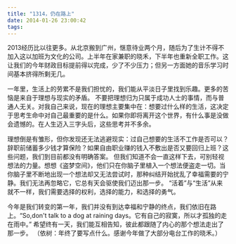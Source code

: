 ```yaml
---
title: "1314，仍在路上"
date: 2014-01-26 23:00:42
tags:
---
```


2013经历比以往更多。从北京搬到广州，惬意待业两个月，随后为了生计不得不加入这以加班为文化的公司。上半年在家兼职的晓禾，下半年也重新全职工作。这让我们的今年财政目标提前得以完成，少了不少压力；但另一方面她的音乐学习时间基本挤得所剩无几。 

一年里，生活上的劳累不是我们担忧的，我们能从平淡日子里找到乐趣。更多的苦恼是来自于理想与现实的矛盾。 不要把理想归为只属于成功人士的事情，而与普通人无关。对我自己来说，现在的理想主要集中在：想要过什么样的生活，这决定于思考生命中对自己最重要的是什么。如果你即将离开这个世界，有什么事是没做会遗憾的。在人生迈入三字头后，这些思考并不多余。 

理想倒是有雏形，但你发现还无法逃避现实：过自己想要的生活不工作是否可以？辞职前储蓄多少钱才算保险？如果自由职业赚的钱入不敷出是否又要回归上班？这些问题，我们到目前都没有明确答案。 但我们知道不会一直这样下去，可别轻视想法的力量。想想《盗梦空间》，他们只在你脑子里植入一个想法便盗走一切。当你脑子里不断地出现一个想法却又无法尝试时，那种纠结开始扰乱了幸福需要的宁静。我们无法再忽略它，它总有天会驱使我们迈出那一步。 “活着”与“生活”从来就不一样，我们需要选择的权利，选择的能力，和选择的勇气。 

今年是我们转变的第一年，我们并没有到达幸福和宁静的终点，我们依旧在路上。“So,don't talk to a dog at raining days。它有自己的寂寞，所以才孤独的走在雨中。” 希望终有一天，我们能互相告知，彼此都跟随了内心的那个想法走出了那一步。 （依树：年终了要写点什么。感谢今年做了大部分电台工作的晓禾。）